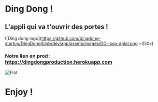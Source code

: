 # Ding Dong !
## L'appli qui va t'ouvrir des portes !

![Ding dong logo](https://github.com/dingdong-startup/DingDong/blob/dev/app/assets/images/DD-logo-aplat.png =250x)

### Notre lien en prod : https://dingdongproduction.herokuapp.com

![Flat](https://github.com/dingdong-startup/DingDong/blob/dev/app/assets/images/sofa.jpg)


# Enjoy !
